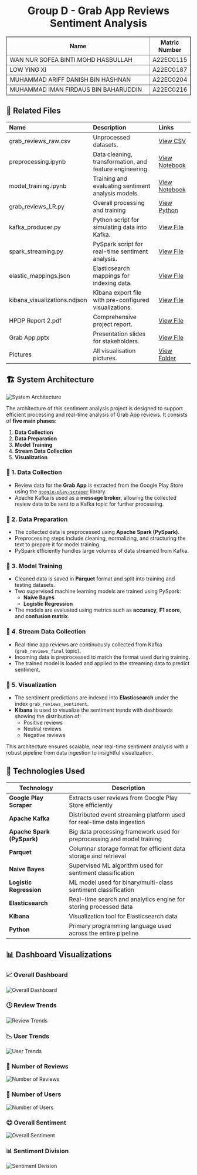 <h1 align="center"> 
  Group D - Grab App Reviews Sentiment Analysis
  <br>
</h1>

<table border="solid" align="center">
  <tr>
    <th>Name</th>
    <th>Matric Number</th>
  </tr>
  <tr>
    <td width=80%>WAN NUR SOFEA BINTI MOHD HASBULLAH</td>
    <td>A22EC0115</td>
  </tr>
  <tr>
    <td width=80%>LOW YING XI</td>
    <td>A22EC0187</td>
  </tr>
  <tr>
    <td width=80%>MUHAMMAD ARIFF DANISH BIN HASHNAN</td>
    <td>A22EC0204</td>
  </tr>
  <tr>
    <td width=80%>MUHAMMAD IMAN FIRDAUS BIN BAHARUDDIN</td>
    <td>A22EC0216</td>
  </tr>
</table>

## 📂 Related Files

<div align="center">

| Name                      | Description                                                  | Links |
| :------------------------ | :----------------------------------------------------------- | :---- |
| grab_reviews_raw.csv       | Unprocessed datasets.                                        | [View CSV](https://github.com/drshahizan/HPDP/blob/main/2425/project/p2/GroupD/data/raw_data/grab_reviews_raw.csv) |
| preprocessing.ipynb | Data cleaning, transformation, and feature engineering.      | [View Notebook](https://github.com/drshahizan/HPDP/blob/main/2425/project/p2/GroupD/notebooks/preprocessing.ipynb) |
| model_training.ipynb | Training and evaluating sentiment analysis models.           | [View Notebook](https://github.com/drshahizan/HPDP/blob/main/2425/project/p2/GroupD/notebooks/model_training.ipynb) |
| grab_reviews_LR.py | Overall processing and training           | [View Python](https://github.com/drshahizan/HPDP/blob/main/2425/project/p2/GroupD/notebooks/grab_reviews_LR.py) |
| kafka_producer.py | Python script for simulating data into Kafka.                | [View File](https://github.com/drshahizan/HPDP/blob/main/2425/project/p2/GroupD/kafka_spark_pipeline/kafka_producer.py) |
| spark_streaming.py | PySpark script for real-time sentiment analysis.             | [View File](https://github.com/drshahizan/HPDP/blob/main/2425/project/p2/GroupD/kafka_spark_pipeline/spark_streaming.py) |
| elastic_mappings.json | Elasticsearch mappings for indexing data.                    | [View File](https://github.com/drshahizan/HPDP/blob/main/2425/project/p2/GroupD/dashboard/elastic_mappings.json) |
| kibana_visualizations.ndjson | Kibana export file with pre-configured visualizations.       | [View File](https://github.com/drshahizan/HPDP/blob/main/2425/project/p2/GroupD/dashboard/kibana_visualizations.ndjson) |
| HPDP Report 2.pdf | Comprehensive project report.                                | [View File](https://github.com/drshahizan/HPDP/blob/main/2425/project/p2/GroupD/reports/HPDP%20Report%202.pdf) |
| Grab App.pptx | Presentation slides for stakeholders.                      | [View File](https://github.com/drshahizan/HPDP/blob/main/2425/project/p2/GroupD/reports/Grab%20APP.pptx) |    
| Pictures | All visualisation pictures.                      | [View Folder](https://github.com/drshahizan/HPDP/tree/main/2425/project/p2/GroupD/dashboard/Pictures) |  


</div>

## 🏗️ System Architecture

![System Architecture](Pictures/architecture.png)

The architecture of this sentiment analysis project is designed to support efficient processing and real-time analysis of Grab App reviews. It consists of **five main phases**:

1. **Data Collection**
2. **Data Preparation**
3. **Model Training**
4. **Stream Data Collection**
5. **Visualization**

### 🔹 1. Data Collection

- Review data for the **Grab App** is extracted from the Google Play Store using the [`google-play-scraper`](https://github.com/danieliu/google-play-scraper) library.
- Apache Kafka is used as a **message broker**, allowing the collected review data to be sent to a Kafka topic for further processing.

### 🔹 2. Data Preparation

- The collected data is preprocessed using **Apache Spark (PySpark)**.
- Preprocessing steps include cleaning, normalizing, and structuring the text to prepare it for model training.
- PySpark efficiently handles large volumes of data streamed from Kafka.

### 🔹 3. Model Training

- Cleaned data is saved in **Parquet** format and split into training and testing datasets.
- Two supervised machine learning models are trained using PySpark:
  - **Naive Bayes**
  - **Logistic Regression**
- The models are evaluated using metrics such as **accuracy**, **F1 score**, and **confusion matrix**.

### 🔹 4. Stream Data Collection

- Real-time app reviews are continuously collected from Kafka (`grab_reviews_final` topic).
- Incoming data is preprocessed to match the format used during training.
- The trained model is loaded and applied to the streaming data to predict sentiment.

### 🔹 5. Visualization

- The sentiment predictions are indexed into **Elasticsearch** under the index `grab_reviews_sentiment`.
- **Kibana** is used to visualize the sentiment trends with dashboards showing the distribution of:
  - Positive reviews
  - Neutral reviews
  - Negative reviews

This architecture ensures scalable, near real-time sentiment analysis with a robust pipeline from data ingestion to insightful visualization.

## 🧰 Technologies Used

| Technology        | Description                                                                 |
|-------------------|-----------------------------------------------------------------------------|
| **Google Play Scraper** | Extracts user reviews from Google Play Store efficiently                   |
| **Apache Kafka**        | Distributed event streaming platform used for real-time data ingestion   |
| **Apache Spark (PySpark)** | Big data processing framework used for preprocessing and model training |
| **Parquet**             | Columnar storage format for efficient data storage and retrieval         |
| **Naive Bayes**         | Supervised ML algorithm used for sentiment classification                |
| **Logistic Regression** | ML model used for binary/multi-class sentiment classification     |
| **Elasticsearch**       | Real-time search and analytics engine for storing processed data          |
| **Kibana**              | Visualization tool for Elasticsearch data                                 |
| **Python**              | Primary programming language used across the entire pipeline              |


## 📊 Dashboard Visualizations
### 📈 Overall Dashboard
![Overall Dashboard](dashboard/Pictures/Overall%20Dashboard.jpg)

### 🕒 Review Trends
![Review Trends](dashboard/Pictures/Review%20Trends.jpg)

### 📉 User Trends
![User Trends](dashboard/Pictures/User%20Trends.jpg)

### 🧾 Number of Reviews
![Number of Reviews](dashboard/Pictures/Number%20of%20Reviews.jpg)

### 👥 Number of Users
![Number of Users](dashboard/Pictures/Number%20of%20sers.jpg)

### 😊 Overall Sentiment
![Overall Sentiment](dashboard/Pictures/Overall%20Sentiment.jpg)

### 📊 Sentiment Division
![Sentiment Division](dashboard/Pictures/Sentiment%20Division.jpg)



